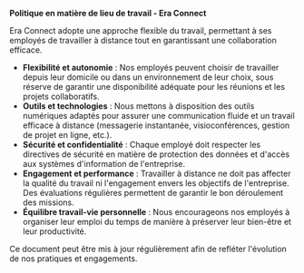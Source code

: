 **Politique en matière de lieu de travail - Era Connect**  

Era Connect adopte une approche flexible du travail, permettant à ses employés de travailler à distance tout en garantissant une collaboration efficace. 

- **Flexibilité et autonomie** : Nos employés peuvent choisir de travailler depuis leur domicile ou dans un environnement de leur choix, sous réserve de garantir une disponibilité adéquate pour les réunions et les projets collaboratifs.
- **Outils et technologies** : Nous mettons à disposition des outils numériques adaptés pour assurer une communication fluide et un travail efficace à distance (messagerie instantanée, visioconférences, gestion de projet en ligne, etc.).
- **Sécurité et confidentialité** : Chaque employé doit respecter les directives de sécurité en matière de protection des données et d'accès aux systèmes d'information de l'entreprise.
- **Engagement et performance** : Travailler à distance ne doit pas affecter la qualité du travail ni l'engagement envers les objectifs de l'entreprise. Des évaluations régulières permettent de garantir le bon déroulement des missions.
- **Équilibre travail-vie personnelle** : Nous encourageons nos employés à organiser leur emploi du temps de manière à préserver leur bien-être et leur productivité.

Ce document peut être mis à jour régulièrement afin de refléter l'évolution de nos pratiques et engagements.
